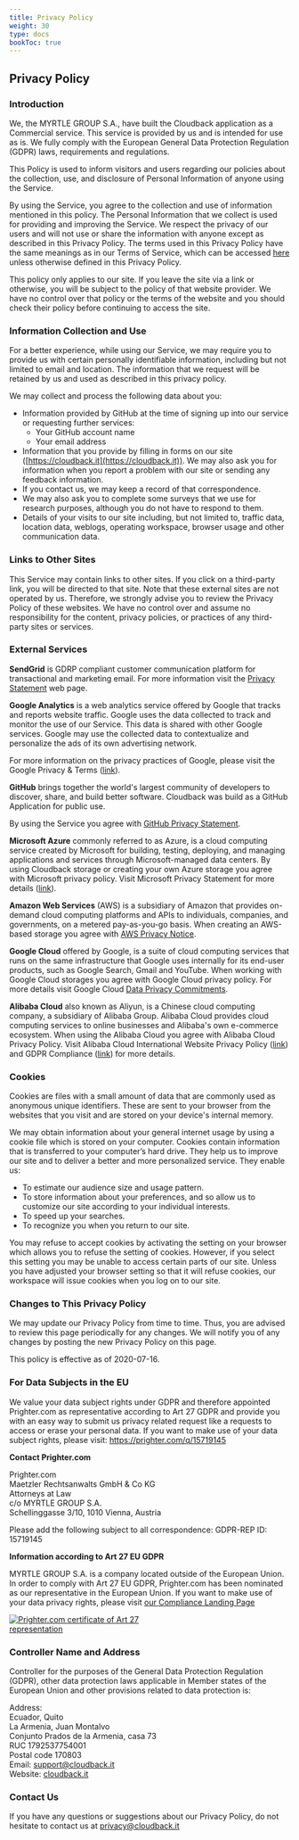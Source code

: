 ```yaml
---
title: Privacy Policy
weight: 30
type: docs
bookToc: true
---
```


## Privacy Policy

### Introduction

We, the MYRTLE GROUP S.A., have built the Cloudback application as a Commercial service. This service is provided by us and is intended for use as is. We fully comply with the European General Data Protection Regulation (GDPR) laws, requirements and regulations.

This Policy is used to inform visitors and users regarding our policies about the collection, use, and disclosure of Personal Information of anyone using the Service.

By using the Service, you agree to the collection and use of information mentioned in this policy. The Personal Information that we collect is used for providing and improving the Service. We respect the privacy of our users and will not use or share the information with anyone except as described in this Privacy Policy. The terms used in this Privacy Policy have the same meanings as in our Terms of Service, which can be accessed [here](https://docs.cloudback.it/terms/) unless otherwise defined in this Privacy Policy.

This policy only applies to our site. If you leave the site via a link or otherwise, you will be subject to the policy of that website provider. We have no control over that policy or the terms of the website and you should check their policy before continuing to access the site.

### Information Collection and Use

For a better experience, while using our Service, we may require you to provide us with certain personally identifiable information, including but not limited to email and location. The information that we request will be retained by us and used as described in this privacy policy.

We may collect and process the following data about you:

* Information provided by GitHub at the time of signing up into our service or requesting further services: 
  - Your GitHub account name
  - Your email address
* Information that you provide by filling in forms on our site ([https://cloudback.it](https://cloudback.it)). We may also ask you for information when you report a problem with our site or sending any feedback information.
* If you contact us, we may keep a record of that correspondence.
* We may also ask you to complete some surveys that we use for research purposes, although you do not have to respond to them.
* Details of your visits to our site including, but not limited to, traffic data, location data, weblogs, operating workspace, browser usage and other communication data.

### Links to Other Sites

This Service may contain links to other sites. If you click on a third-party link, you will be directed to that site. Note that these external sites are not operated by us. Therefore, we strongly advise you to review the Privacy Policy of these websites. We have no control over and assume no responsibility for the content, privacy policies, or practices of any third-party sites or services.

### External Services

**SendGrid** is GDRP compliant customer communication platform for transactional and marketing email. For more information visit the [Privacy Statement](https://www.twilio.com/legal/privacy) web page.

**Google Analytics** is a web analytics service offered by Google that tracks and reports website traffic. Google uses the data collected to track and monitor the use of our Service. This data is shared with other Google services. Google may use the collected data to contextualize and personalize the ads of its own advertising network.

For more information on the privacy practices of Google, please visit the Google Privacy & Terms ([link](http://www.google.com/intl/en/policies/privacy/)).

**GitHub** brings together the world's largest community of developers to discover, share, and build better software. Cloudback was build as a GitHub Application for public use.

By using the Service you agree with [GitHub Privacy Statement](https://help.github.com/en/github/site-policy/github-privacy-statement).

**Microsoft Azure** commonly referred to as Azure, is a cloud computing service created by Microsoft for building, testing, deploying, and managing applications and services through Microsoft-managed data centers. By using Cloudback storage or creating your own Azure storage you agree with Microsoft privacy policy. Visit Microsoft Privacy Statement for more details ([link](https://privacy.microsoft.com/en-us/PrivacyStatement)).

**Amazon Web Services** (AWS) is a subsidiary of Amazon that provides on-demand cloud computing platforms and APIs to individuals, companies, and governments, on a metered pay-as-you-go basis. When creating an AWS-based storage you agree with [AWS Privacy Notice](https://aws.amazon.com/ru/privacy/).

**Google Cloud** offered by Google, is a suite of cloud computing services that runs on the same infrastructure that Google uses internally for its end-user products, such as Google Search, Gmail and YouTube. When working with Google Cloud storages you agree with Google Cloud privacy policy. For more details visit Google Cloud [Data Privacy Commitments](https://cloud.google.com/security/privacy).

**Alibaba Cloud** also known as Aliyun, is a Chinese cloud computing company, a subsidiary of Alibaba Group. Alibaba Cloud provides cloud computing services to online businesses and Alibaba's own e-commerce ecosystem. When using the Alibaba Cloud you agree with Alibaba Cloud Privacy Policy. Visit Alibaba Cloud International Website Privacy Policy ([link](https://www.alibabacloud.com/help/faq-detail/42425.htm)) and GDPR Compliance ([link](https://www.alibabacloud.com/trust-center/gdpr)) for more details.

### Cookies

Cookies are files with a small amount of data that are commonly used as anonymous unique identifiers. These are sent to your browser from the websites that you visit and are stored on your device's internal memory.

We may obtain information about your general internet usage by using a cookie file which is stored on your computer. Cookies contain information that is transferred to your computer’s hard drive. They help us to improve our site and to deliver a better and more personalized service. They enable us:

 - To estimate our audience size and usage pattern.
 - To store information about your preferences, and so allow us to customize our site according to your individual interests.
 - To speed up your searches.
 - To recognize you when you return to our site.
 
You may refuse to accept cookies by activating the setting on your browser which allows you to refuse the setting of cookies. However, if you select this setting you may be unable to access certain parts of our site. Unless you have adjusted your browser setting so that it will refuse cookies, our workspace will issue cookies when you log on to our site.

### Changes to This Privacy Policy

We may update our Privacy Policy from time to time. Thus, you are advised to review this page periodically for any changes. We will notify you of any changes by posting the new Privacy Policy on this page.

This policy is effective as of 2020-07-16.

### For Data Subjects in the EU

We value your data subject rights under GDPR and therefore appointed Prighter.com as representative according to Art 27 GDPR and provide you with an easy way to submit us privacy related request like a requests to access or erase your personal data. If you want to make use of your data subject rights, please visit: https://prighter.com/q/15719145

  **Contact Prighter.com**

  Prighter.com </br>
  Maetzler Rechtsanwalts GmbH & Co KG </br>
  Attorneys at Law </br>
  c/o MYRTLE GROUP S.A. </br>
  Schellinggasse 3/10, 1010 Vienna, Austria </br>

  Please add the following subject to all correspondence:
  GDPR-REP ID: 15719145
  
**Information according to Art 27 EU GDPR**

MYRTLE GROUP S.A. is a company located outside of the European Union. In order to comply with Art 27 EU GDPR, Prighter.com has been nominated as our representative in the European Union. If you want to
make use of your data privacy rights, please visit [our Compliance Landing Page](https://prighter.com/q/15719145)

<a href="https://prighter.com/q/15719145"><img style="max-width: 301px; max-height: 148px;" src="https://prighter.com/certificateofrepresentation/15719145/getwebcertificate.png"
     alt="Prighter.com certificate of Art 27 representation"></a>

### Controller Name and Address

Controller for the purposes of the General Data Protection Regulation (GDPR), other data protection laws applicable in Member states of the European Union and other provisions related to data protection is:

Address: </br>
Ecuador, Quito </br>
La Armenia, Juan Montalvo </br> 
Conjunto Prados de la Armenia, casa 73 </br>
RUC 1792537754001 </br>
Postal code 170803 </br>
Email: support@cloudback.it </br>
Website: [cloudback.it](https://cloudback.it)

### Contact Us

If you have any questions or suggestions about our Privacy Policy, do not hesitate to contact us at privacy@cloudback.it
